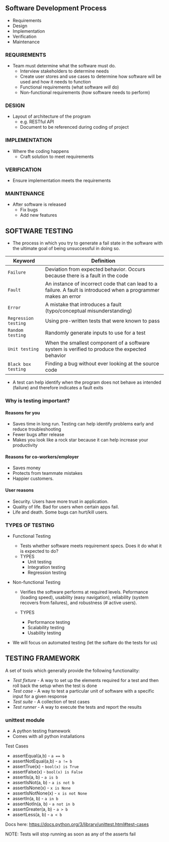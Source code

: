 ## Software Development Process

- Requirements
- Design
- Implementation
- Verification
- Maintenance

### REQUIREMENTS

- Team must determine what the software must do.
  - Interview stakeholders to determine needs
  - Create user stores and use cases to determine how software will be used and how it needs to function
  - Functional requirements (what software _will_ do)
  - Non-functional requirements (how software needs to perform)

### DESIGN

- Layout of architecture of the program
  - e.g. RESTful API
  - Document to be referenced during coding of project

### IMPLEMENTATION

- Where the coding happens
  - Craft solution to meet requirements

### VERIFICATION

- Ensure implementation meets the requirements

### MAINTENANCE

- After software is released
  - Fix bugs
  - Add new features

## SOFTWARE TESTING

- The process in which you try to generate a fail state in the software with the ultimate goal of being unsuccessful in doing so.

| Keyword              | Definition                                                                                                       |
| -------------------- | ---------------------------------------------------------------------------------------------------------------- |
| `Failure`            | Deviation from expected behavior. Occurs because there is a fault in the code                                    |
| `Fault`              | An instance of incorrect code that can lead to a failure. A fault is introduced when a programmer makes an error |
| `Error`              | A mistake that introduces a fault (typo/conceptual misunderstanding)                                             |
| `Regression testing` | Using pre-written tests that were known to pass                                                                  |
| `Random testing`     | Randomly generate inputs to use for a test                                                                       |
| `Unit testing`       | When the smallest component of a software system is verified to produce the expected behavior                    |
| `Black box testing`  | Finding a bug without ever looking at the source code                                                            |

- A test can help identify when the program does not behave as intended (failure) and therefore indicates a fault exits

### Why is testing important?

#### Reasons for you

- Saves time in long run. Testing can help identify problems early and reduce troubleshooting
- Fewer bugs after release
- Makes you look like a rock star because it can help increase your productivity

#### Reasons for co-workers/employer

- Saves money
- Protects from teammate mistakes
- Happier customers.

#### User reasons

- Security. Users have more trust in application.
- Quality of life. Bad for users when certain apps fail.
- Life and death. Some bugs can hurt/kill users.

### TYPES OF TESTING

- Functional Testing
  - Tests whether software meets requirement specs. Does it do what it is expected to do?
  - TYPES
    - Unit testing
    - Integration testing
    - Regression testing
- Non-functional Testing

  - Verifies the software performs at required levels. Peformance (loading speed), usability (easy navigation), reliability (system recovers from failures), and robustness (# active users).

  - TYPES
    - Performance testing
    - Scalability testing
    - Usability testing

* We will focus on automated testing (let the softare do the tests for us)

## TESTING FRAMEWORK

A set of tools which generally provide the following functionality:

- _Test fixture_ - A way to set up the elements required for a test and then roll back the setup when the test is done
- _Test case_ - A way to test a particular unit of software with a specific input for a given response
- _Test suite_ - A collection of test cases
- _Test runner_ - A way to execute the tests and report the results

### unittest module

- A python testing framework
- Comes with all python installations

Test Cases

- assertEqual(a,b) - `a == b`
- assertNotEqual(a,b) - `a != b`
- assertTrue(x) - `bool(x) is True`
- assertFalse(x) - `bool(x) is False`
- assertIs(a, b) - `a is b`
- assertIsNot(a, b) - `a is not b`
- assertIsNone(x) - `x is None`
- assertIsNotNone(x) - `x is not None`
- assertIn(a, b) - `a in b`
- assertNotIn(a, b) - `a not in b`
- assertGreater(a, b) - `a > b`
- assertLess(a, b) - `a < b`

Docs here: https://docs.python.org/3/library/unittest.html#test-cases

NOTE: Tests will stop running as soon as any of the asserts fail
